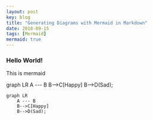 ```yaml
---
layout: post
key: blog
title: "Generating Diagrams with Mermaid in Markdown"
date: 2018-09-15
tags: [Mermaid]
mermaid: true
---
```


### Hello World!

This is mermaid
<div class="mermaid">
graph LR
    A --- B
    B-->C[Happy]
    B-->D(Sad);
</div>

```mermaid
graph LR
    A --- B
    B-->C[Happy]
    B-->D(Sad);
```
